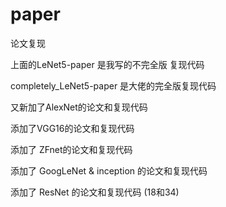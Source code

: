 # paper
论文复现



上面的LeNet5-paper 是我写的不完全版 复现代码

completely_LeNet5-paper 是大佬的完全版复现代码

又新加了AlexNet的论文和复现代码

添加了VGG16的论文和复现代码

添加了 ZFnet的论文和复现代码

添加了 GoogLeNet & inception 的论文和复现代码

添加了 ResNet 的论文和复现代码 (18和34)
